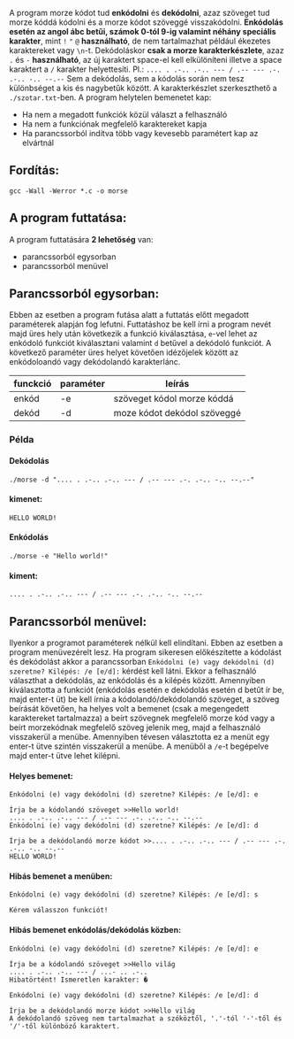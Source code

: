 A program morze kódot tud **enkódolni** és **dekódolni**, azaz szöveget tud morze kóddá kódolni és a morze kódot szöveggé visszakódolni. **Enkódolás esetén az angol ábc betűi, számok 0-tól 9-ig valamint néhány speciális karakter**, mint `!` `"` `@` **használható**, de nem tartalmazhat például ékezetes karaktereket vagy `\n`-t. Dekódoláskor **csak a morze karakterkészlete**, azaz `.` és  `-` **használható**, az új karaktert space-el kell elkülöníteni illetve a space karaktert a `/` karakter helyettesíti. Pl.: `.... . .-.. .-.. --- / .-- --- .-. .-.. -.. --.--` Sem a dekódolás, sem a kódolás során nem tesz különbséget a kis és nagybetűk között. A karakterkészlet szerkeszthető a `./szotar.txt`-ben.
A program helytelen bemenetet kap:
- Ha nem a megadott funkciók közül választ a felhasználó
- Ha nem a funkciónak megfelelő karaktereket kapja
- Ha parancssorból indítva több vagy kevesebb paramétert kap az elvártnál
## Fordítás:
```shell
gcc -Wall -Werror *.c -o morse
```
## A program futtatása:
A program futtatására **2 lehetőség** van:
- parancssorból egysorban
- parancssorból menüvel
## Parancssorból egysorban:
Ebben az esetben a program futása alatt a futtatás előtt megadott paraméterek alapján fog lefutni. Futtatáshoz be kell írni a program nevét majd üres hely után következik a funkció kiválasztása, `e`-vel lehet az enkódoló funkciót kiválasztani valamint `d` betűvel a dekódoló funkciót. A következő paraméter üres helyet követően idézőjelek között az enkódoloandó vagy dekódolandó karakterlánc.

| funckció | paraméter | leírás                      |
| -------- | --------- | --------------------------- |
| enkód    | -e        | szöveget kódol morze kóddá  |
| dekód    | -d        | moze kódot dekódol szöveggé |

### Példa

#### Dekódolás
```shell
./morse -d ".... . .-.. .-.. --- / .-- --- .-. .-.. -.. --.--"
```

#### kimenet:
```
HELLO WORLD!
```

#### Enkódolás
```shell
./morse -e "Hello world!"
```
#### kiment:
```
.... . .-.. .-.. --- / .-- --- .-. .-.. -.. --.--
```
## Parancssorból menüvel:
Ilyenkor a programot paraméterek nélkül kell elindítani. Ebben az esetben a program menüvezérelt lesz. Ha program sikeresen előkészítette a kódolást és dekódolást akkor a parancssorban `Enkódolni (e) vagy dekódolni (d) szeretne? Kilépés: /e [e/d]:` kérdést kell látni. Ekkor a felhasználó választhat a dekódolás, az enkódolás és a kilépés között. Amennyiben kiválasztotta a funkciót (enkódolás esetén e dekódolás esetén d betűt ír be, majd enter-t üt) be kell írnia a kódolandó/dekódolandó szöveget, a szöveg beírását követően, ha helyes volt a bemenet (csak a megengedett karaktereket tartalmazza) a beírt szövegnek megfelelő morze kód vagy a beírt morzekódnak megfelelő szöveg jelenik meg, majd a felhasználó visszakerül a menübe. Amennyiben tévesen választotta ez a menüt egy enter-t ütve szintén visszakerül a menübe. A menüből a `/e`-t begépelve majd enter-t ütve lehet kilépni.
#### Helyes bemenet:
```
Enkódolni (e) vagy dekódolni (d) szeretne? Kilépés: /e [e/d]: e

Írja be a kódolandó szöveget >>Hello world!
.... . .-.. .-.. --- / .-- --- .-. .-.. -.. --.-- 
Enkódolni (e) vagy dekódolni (d) szeretne? Kilépés: /e [e/d]: d

Írja be a dekódolandó morze kódot >>.... . .-.. .-.. --- / .-- --- .-. .-.. -.. --.--
HELLO WORLD!
```
#### Hibás bemenet a menüben:
```
Enkódolni (e) vagy dekódolni (d) szeretne? Kilépés: /e [e/d]: s

Kérem válasszon funkciót!
```
#### Hibás bemenet enkódolás/dekódolás közben:
```
Enkódolni (e) vagy dekódolni (d) szeretne? Kilépés: /e [e/d]: e

Írja be a kódolandó szöveget >>Hello világ
.... . .-.. .-.. --- / ...- .. .-.. 
Hibatörtént! Ismeretlen karakter: �

Enkódolni (e) vagy dekódolni (d) szeretne? Kilépés: /e [e/d]: d

Írja be a dekódolandó morze kódot >>Hello világ
A dekódolandó szöveg nem tartalmazhat a szóköztől, '.'-tól '-'-től és '/'-től különböző karaktert.
```
